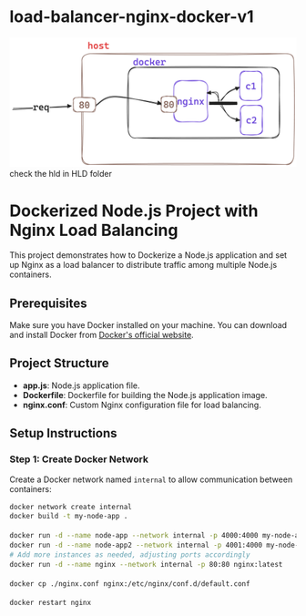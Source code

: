 # load-balancer-nginx-docker-v1
![Architecture Diagram](./hld/system.png)
check the hld in HLD folder 

# Dockerized Node.js Project with Nginx Load Balancing

This project demonstrates how to Dockerize a Node.js application and set up Nginx as a load balancer to distribute traffic among multiple Node.js containers.

## Prerequisites

Make sure you have Docker installed on your machine. You can download and install Docker from [Docker's official website](https://www.docker.com/get-started).

## Project Structure

- **app.js**: Node.js application file.
- **Dockerfile**: Dockerfile for building the Node.js application image.
- **nginx.conf**: Custom Nginx configuration file for load balancing.

## Setup Instructions

### Step 1: Create Docker Network

Create a Docker network named `internal` to allow communication between containers:

```bash
docker network create internal
docker build -t my-node-app .

docker run -d --name node-app --network internal -p 4000:4000 my-node-app
docker run -d --name node-app2 --network internal -p 4001:4000 my-node-app
# Add more instances as needed, adjusting ports accordingly
docker run -d --name nginx --network internal -p 80:80 nginx:latest

docker cp ./nginx.conf nginx:/etc/nginx/conf.d/default.conf

docker restart nginx
